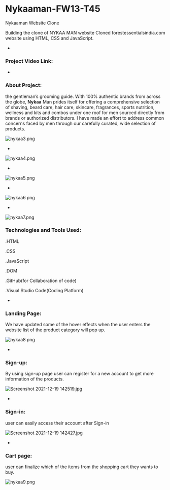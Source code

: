 # Nykaaman-FW13-T45
Nykaaman Website Clone




Building the clone of NYKAA MAN website
Cloned forestessentialsindia.com website using HTML, CSS and JavaScript.





- 
### **Project Video Link:**






- 
### **About Project:**

the gentleman’s grooming guide. With 100% authentic brands from across the globe, **Nykaa** Man prides itself for offering a comprehensive selection of shaving, beard care, hair care, skincare, fragrances, sports nutrition, wellness and kits and combos under one roof for men sourced directly from brands or authorized distributors. I have made an effort to address common concerns faced by men through our carefully curated, wide selection of products.




![nykaa3.png](https://cdn.hashnode.com/res/hashnode/image/upload/v1639902524129/BsVmU6dKx.png)



- 


![nykaa4.png](https://cdn.hashnode.com/res/hashnode/image/upload/v1639902729991/qt92GUKh7.png)



- 


![nykaa5.png](https://cdn.hashnode.com/res/hashnode/image/upload/v1639902870236/srkY8936Yv.png)


- 



![nykaa6.png](https://cdn.hashnode.com/res/hashnode/image/upload/v1639903069884/s4STj3ZJn.png)



- 


![nykaa7.png](https://cdn.hashnode.com/res/hashnode/image/upload/v1639903256442/mrySe--1R.png)





### Technologies and Tools Used:

.HTML

.CSS

.JavaScript

.DOM

.GitHub(for Collaboration of code)

.Visual Studio Code(Coding Platform)



- 
### Landing Page:

We have updated some of the hover effects when the user enters the website  list of the product category will pop up.



![nykaa8.png](https://cdn.hashnode.com/res/hashnode/image/upload/v1639903413859/As-4WD2ay.png)


- 
### Sign-up:

By using sign-up page user can  register  for a new account to get more information of the products.



![Screenshot 2021-12-19 142519.jpg](https://cdn.hashnode.com/res/hashnode/image/upload/v1639914734840/MkHBAQuzM.jpeg)


- 
### Sign-in:

user can easily access their account after Sign-in


![Screenshot 2021-12-19 142427.jpg](https://cdn.hashnode.com/res/hashnode/image/upload/v1639914515996/KqbjrExHG.jpeg)




- 
### Cart page:

user can finalize which of the items from the shopping cart they wants to buy.




![nykaa9.png](https://cdn.hashnode.com/res/hashnode/image/upload/v1639914965603/aA3pZd-0s.png)





